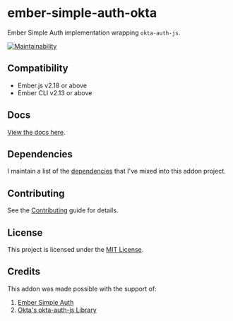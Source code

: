 ember-simple-auth-okta
==============================================================================

Ember Simple Auth implementation wrapping `okta-auth-js`.

[![Maintainability](https://api.codeclimate.com/v1/badges/a5acd1c21cc1fddb227b/maintainability)](https://codeclimate.com/github/cybertooth-io/ember-simple-auth-okta/maintainability)

Compatibility
------------------------------------------------------------------------------

* Ember.js v2.18 or above
* Ember CLI v2.13 or above


Docs
------------------------------------------------------------------------------

[View the docs here](https://cybertooth-io.github.io/ember-simple-auth-okta/).

Dependencies
------------------------------------------------------------------------------

I maintain a list of the [dependencies](DEPENDENCIES.md) that I've mixed into this addon project.


Contributing
------------------------------------------------------------------------------

See the [Contributing](CONTRIBUTING.md) guide for details.


License
------------------------------------------------------------------------------

This project is licensed under the [MIT License](LICENSE.md).

Credits
------------------------------------------------------------------------------

This addon was made possible with the support of:

1. [Ember Simple Auth](https://github.com/simplabs/ember-simple-auth)
1. [Okta's okta-auth-js Library](https://github.com/okta/okta-auth-js)
